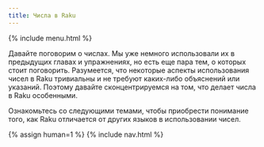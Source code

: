 ```yaml
---
title: Числа в Raku
---
```


{% include menu.html %}

Давайте поговорим о числах. Мы уже немного использовали их в предыдущих главах и
упражнениях, но есть еще пара тем, о которых стоит поговорить. Разумеется, что
некоторые аспекты использования чисел в Raku тривиальны и не требуют каких-либо
объяснений или указаний. Поэтому давайте сконцентрируемся на том, что делает
числа в Raku особенными.

Ознакомьтесь со следующими темами, чтобы приобрести понимание того, как Raku
отличается от других языков в использовании чисел.

{% assign human=1 %}
{% include nav.html %}
